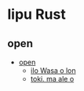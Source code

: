 # lipu Rust

## open

- [open](ch01-00-open.md)
  - [ilo Wasa o lon](ch01-01-ilo-wasa-o-lon.md)
  - [toki. ma ale o](ch01-02-toki-ma-ale-o.md)
